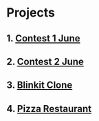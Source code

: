 # Projects

## 1. [Contest 1 June](https://gaurav-singh-panwar.github.io/AccioJob/Contest_1_June/)

## 2. [Contest 2 June](https://gaurav-singh-panwar.github.io/AccioJob/Contest_2_June/)

## 3. [Blinkit Clone](https://gaurav-singh-panwar.github.io/AccioJob/Blinkit_Clone/)

## 4. [Pizza Restaurant](https://gaurav-singh-panwar.github.io/AccioJob/Pizza_Restaurent/)
